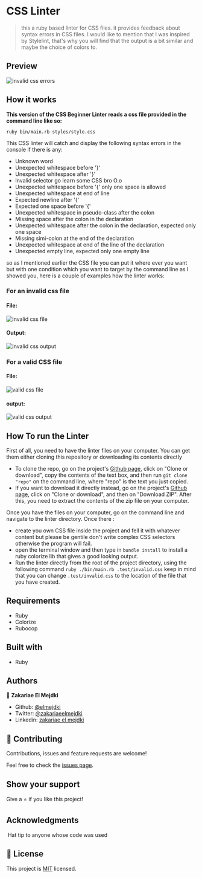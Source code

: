 # CSS Linter

> this a ruby based linter for CSS files. it provides feedback about syntax errors in CSS files. I would like to mention that I was inspired by Stylelint, that's why you will find that the output is a bit similar and maybe the choice of colors to.

## Preview

![invalid css errors](./invalid_css_test.png)

## How it works

**This version of the CSS Beginner Linter reads a css file provided in the command line like so:**

```
ruby bin/main.rb styles/style.css
```

This CSS linter will catch and display the following syntax errors in the console if there is any:

- Unknown word
- Unexpected whitespace before \'}\'
- Unexpected whitespace after \'}\'
- Invalid selector go learn some CSS bro O.o
- Unexpected whitespace before \'{\' only one space is allowed
- Unexpected whitespace at end of line
- Expected newline after \'{\'
- Expected one space before \'{\'
- Unexpected whitespace in pseudo-class after the colon
- Missing space after the colon in the declaration
- Unexpected whitespace after the colon in the declaration, expected only one space
- Missing simi-colon at the end of the declaration
- Unexpected whitespace at end of the line of the declaration
- Unexpected empty line, expected only one empty line

so as I mentioned earlier the CSS file you can put it where ever you want but with one condition which you want to target by the command line as I showed you, here is a couple of examples how the linter works:

### For an invalid css file

#### File:

![invalid css file](./invalid_css_file.png)

#### Output:

![invalid css output](./invalid_css_test.png)

### For a valid CSS file

#### File:

![valid css file](./valid_css_file.png)

#### output:

![valid css output](./valid_css_test.png)

## How To run the Linter

First of all, you need to have the linter files on your computer. You can get them either cloning this repository or downloading its contents directly

- To clone the repo, go on the project's [Github page](https://github.com/elmejdki/CSS_linter), click on "Clone or download", copy the contents of the text box, and then run `git clone "repo"` on the command line, where "repo" is the text you just copied.
- If you want to download it directly instead, go on the project's [Github page](https://github.com/elmejdki/CSS_linter), click on "Clone or download", and then on "Download ZIP". After this, you need to extract the contents of the zip file on your computer.

Once you have the files on your computer, go on the command line and navigate to the linter directory. Once there :

- create you own CSS file inside the project and fell it with whatever content but please be gentile don't write complex CSS selectors otherwise the program will fail.
- open the terminal window and then type in `bundle install` to install a ruby colorize lib that gives a good looking output.
- Run the linter directly from the root of the project directory, using the following command `ruby ./bin/main.rb .test/invalid.css` keep in mind that you can change `.test/invalid.css` to the location of the file that you have created.

## Requirements

- Ruby
- Colorize
- Rubocop

## Built with

- Ruby

## Authors

👤 **Zakariae El Mejdki**

- Github: [@elmejdki](https://github.com/elmejdki)
- Twitter: [@zakariaeelmejdki](https://twitter.com/0ca7848f87ab470)
- Linkedin: [zakariae el mejdki](https://www.linkedin.com/in/zakariae-el-mejdki-644898139/)

## 🤝 Contributing

Contributions, issues and feature requests are welcome!

Feel free to check the [issues page](issues/).

## Show your support

Give a ⭐️ if you like this project!

## Acknowledgments

​	Hat tip to anyone whose code was used

## 📝 License

This project is [MIT](lic.url) licensed.
